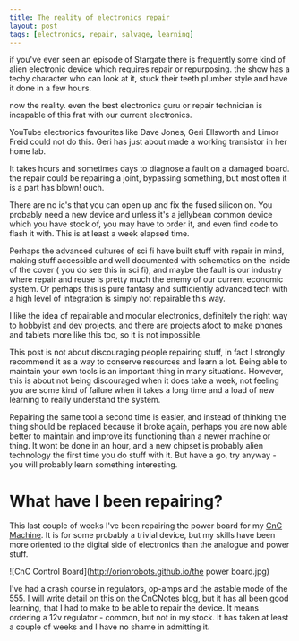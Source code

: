```yaml
---
title: The reality of electronics repair
layout: post
tags: [electronics, repair, salvage, learning]
---
```

if you've ever seen an episode of Stargate there is frequently some kind of alien electronic device which requires repair or repurposing. the show has a techy character who can look at it, stuck their teeth plumber style and have it done in a few hours.

now the reality. even the best electronics guru or repair technician is incapable of this frat with our current electronics.

YouTube electronics favourites like Dave Jones, Geri Ellsworth and Limor Freid could not do this. Geri has just about made a working transistor in her home lab.

It takes hours and sometimes days to diagnose a fault on a damaged board. the repair could be repairing a joint, bypassing something, but most often it is a part has blown! ouch.

There are no ic's that you can open up and fix the fused silicon on. You probably need a new device and unless it's a jellybean common device which you have stock of, you may have to order it, and even find code to flash it with. This is at least a week elapsed time.

Perhaps the advanced cultures of sci fi have built stuff with repair in mind, making stuff accessible and well documented with schematics on the inside of the cover ( you do see this in sci fi), and maybe the fault is our industry where repair and reuse is pretty much the enemy of our current economic system. Or perhaps this is pure fantasy and sufficiently advanced tech with a high level of integration is simply not repairable this way.

I like the idea of repairable and modular electronics, definitely the right way to hobbyist and dev projects, and there are projects afoot to make phones and tablets more like this too, so it is not impossible.

This post is not about discouraging people repairing stuff, in fact I strongly recommend it as a way to conserve resources and learn a lot. Being able to maintain your own tools is an important thing in many situations. However, this is about not being discouraged when it does take a week, not feeling you are some kind of failure when it takes a long time and a load of new learning to really understand the system.

Repairing the same tool a second time is easier, and instead of thinking the thing should be replaced because it broke again, perhaps you are now able better to maintain and improve its functioning than a newer machine or thing. It wont be done in an hour, and a new chipset is probably alien technology the first time you do stuff with it. But have a go, try anyway - you will probably learn something interesting.

# What have I been repairing?
This last couple of weeks I've been repairing the power board for my [CnC Machine](http://orionrobots.github.io/CnCNotes). It is for some probably a trivial device, but my skills have been more oriented to the digital side of electronics than the analogue and power stuff.

![CnC Control Board](http://orionrobots.github.io/the power board.jpg)

I've had a crash course in regulators, op-amps and the astable mode of the 555. I will write detail on this on the CnCNotes blog, but it has all been good learning, that I had to make to be able to repair the device. It means ordering a 12v regulator - common, but not in my stock. It has taken at least a couple of weeks and I have no shame in admitting it.

